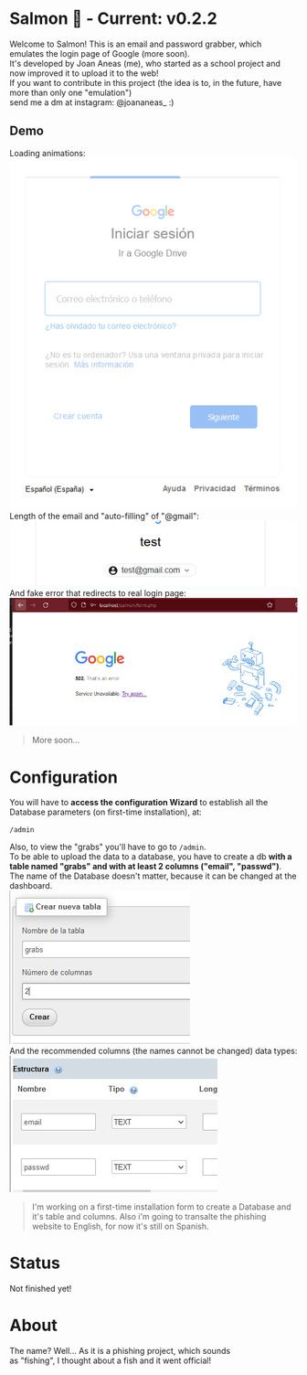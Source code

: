 # Salmon 🍣 - Current: v0.2.2
Welcome to Salmon!
This is an email and password grabber, which emulates the login page of Google (more soon).<br>
It's developed by Joan Aneas (me), who started as a school project and now improved it to upload it to the web!<br>
If you want to contribute in this project (the idea is to, in the future, have more than only one "emulation")<br>
send me a dm at instagram: @joananeas_ :)

## Demo
Loading animations:
![Loading-Demo](./images/demo-load.png)<br>
Length of the email and "auto-filling" of "@gmail":
![Length of email-Demo](./images/demo-length.png)<br>
And fake error that redirects to real login page:
![Error-Demo](./images/demo-error.png)<br>
>More soon...

# Configuration
You will have to **access the configuration Wizard** to establish
all the Database parameters (on first-time installation), at: 
```
/admin
```
Also, to view the "grabs" you'll have to go to ```/admin```.
<br>
To be able to upload the data to a database, you have to create a db **with a table named "grabs" and with at least 2 columns ("email", "passwd")**.<br>
The name of the Database doesn't matter, because it can be changed at the dashboard.<br>
![Create a Table](./images/tutorial1.png)<br>
And the recommended columns (the names cannot be changed) data types:<br>
![Columns](./images/tutorial2.png)<br>

>I'm working on a first-time installation form to create a Database and it's table and columns.
>Also i'm going to transalte the phishing website to English, for now it's still on Spanish.

# Status
Not finished yet!

# About
The name? Well... As it is a phishing project, which sounds<br>
as "fishing", I thought about a fish and it went official!
